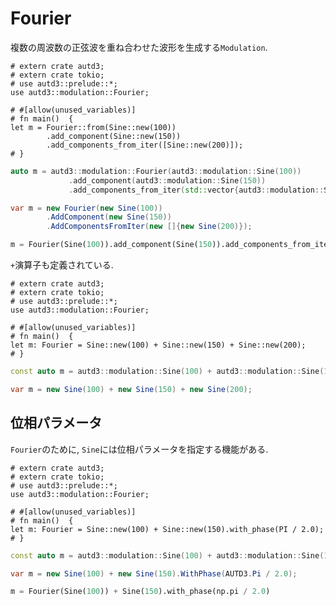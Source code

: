 # Fourier

複数の周波数の正弦波を重ね合わせた波形を生成する`Modulation`.

```rust,edition2021
# extern crate autd3;
# extern crate tokio;
# use autd3::prelude::*;
use autd3::modulation::Fourier;

# #[allow(unused_variables)]
# fn main()  {
let m = Fourier::from(Sine::new(100))
        .add_component(Sine::new(150))
        .add_components_from_iter([Sine::new(200)]);
# }
```

```cpp
auto m = autd3::modulation::Fourier(autd3::modulation::Sine(100))
             .add_component(autd3::modulation::Sine(150))
             .add_components_from_iter(std::vector{autd3::modulation::Sine(200)});
```

```cs
var m = new Fourier(new Sine(100))
        .AddComponent(new Sine(150))
        .AddComponentsFromIter(new []{new Sine(200)});
```

```python
m = Fourier(Sine(100)).add_component(Sine(150)).add_components_from_iter([Sine(200)])
```

`+`演算子も定義されている.

```rust,edition2021
# extern crate autd3;
# extern crate tokio;
# use autd3::prelude::*;
use autd3::modulation::Fourier;

# #[allow(unused_variables)]
# fn main()  {
let m: Fourier = Sine::new(100) + Sine::new(150) + Sine::new(200);
# }
```

```cpp
const auto m = autd3::modulation::Sine(100) + autd3::modulation::Sine(150) + autd3::modulation::Sine(200);
```

```cs
var m = new Sine(100) + new Sine(150) + new Sine(200);
```

## 位相パラメータ

`Fourier`のために, `Sine`には位相パラメータを指定する機能がある.

```rust,edition2021
# extern crate autd3;
# extern crate tokio;
# use autd3::prelude::*;
use autd3::modulation::Fourier;

# #[allow(unused_variables)]
# fn main()  {
let m: Fourier = Sine::new(100) + Sine::new(150).with_phase(PI / 2.0);
# }
```

```cpp
const auto m = autd3::modulation::Sine(100) + autd3::modulation::Sine(150).with_phase(autd3::pi / 2.0);
```

```cs
var m = new Sine(100) + new Sine(150).WithPhase(AUTD3.Pi / 2.0);
```

```python
m = Fourier(Sine(100)) + Sine(150).with_phase(np.pi / 2.0)
```
